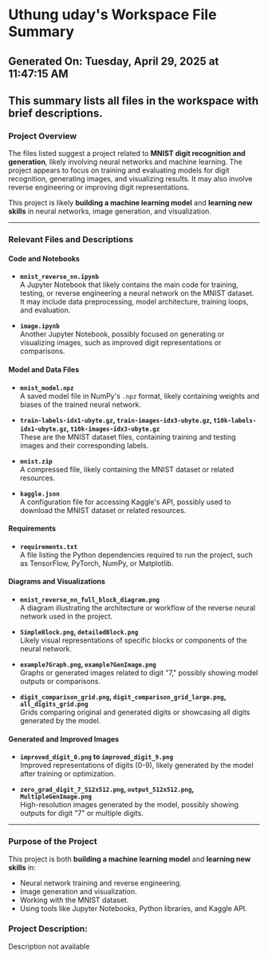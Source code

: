 # Uthung uday's Workspace File Summary
## Generated On: Tuesday, April 29, 2025 at 11:47:15 AM
This summary lists all files in the workspace with brief descriptions.
---
### Project Overview
The files listed suggest a project related to **MNIST digit recognition and generation**, likely involving neural networks and machine learning. The project appears to focus on training and evaluating models for digit recognition, generating images, and visualizing results. It may also involve reverse engineering or improving digit representations.

This project is likely **building a machine learning model** and **learning new skills** in neural networks, image generation, and visualization.

---

### Relevant Files and Descriptions

#### **Code and Notebooks**
- **`mnist_reverse_nn.ipynb`**  
  A Jupyter Notebook that likely contains the main code for training, testing, or reverse engineering a neural network on the MNIST dataset. It may include data preprocessing, model architecture, training loops, and evaluation.

- **`image.ipynb`**  
  Another Jupyter Notebook, possibly focused on generating or visualizing images, such as improved digit representations or comparisons.

#### **Model and Data Files**
- **`mnist_model.npz`**  
  A saved model file in NumPy's `.npz` format, likely containing weights and biases of the trained neural network.

- **`train-labels-idx1-ubyte.gz`, `train-images-idx3-ubyte.gz`, `t10k-labels-idx1-ubyte.gz`, `t10k-images-idx3-ubyte.gz`**  
  These are the MNIST dataset files, containing training and testing images and their corresponding labels.

- **`mnist.zip`**  
  A compressed file, likely containing the MNIST dataset or related resources.

- **`kaggle.json`**  
  A configuration file for accessing Kaggle's API, possibly used to download the MNIST dataset or related resources.

#### **Requirements**
- **`requirements.txt`**  
  A file listing the Python dependencies required to run the project, such as TensorFlow, PyTorch, NumPy, or Matplotlib.

#### **Diagrams and Visualizations**
- **`mnist_reverse_nn_full_block_diagram.png`**  
  A diagram illustrating the architecture or workflow of the reverse neural network used in the project.

- **`SimpleBlock.png`, `detailedBlock.png`**  
  Likely visual representations of specific blocks or components of the neural network.

- **`example7Graph.png`, `example7GenImage.png`**  
  Graphs or generated images related to digit "7," possibly showing model outputs or comparisons.

- **`digit_comparison_grid.png`, `digit_comparison_grid_large.png`, `all_digits_grid.png`**  
  Grids comparing original and generated digits or showcasing all digits generated by the model.

#### **Generated and Improved Images**
- **`improved_digit_0.png` to `improved_digit_9.png`**  
  Improved representations of digits (0-9), likely generated by the model after training or optimization.

- **`zero_grad_digit_7_512x512.png`, `output_512x512.png`, `MultipleGenImage.png`**  
  High-resolution images generated by the model, possibly showing outputs for digit "7" or multiple digits.

---

### Purpose of the Project
This project is both **building a machine learning model** and **learning new skills** in:
- Neural network training and reverse engineering.
- Image generation and visualization.
- Working with the MNIST dataset.
- Using tools like Jupyter Notebooks, Python libraries, and Kaggle API. 
### Project Description:
 Description not available
